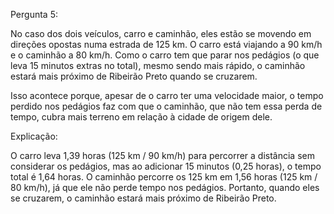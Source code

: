 Pergunta 5:

No caso dos dois veículos, carro e caminhão, eles estão se movendo em direções opostas numa estrada de 125 km. O carro está viajando a 90 km/h e o caminhão a 80 km/h. Como o carro tem que parar nos pedágios (o que leva 15 minutos extras no total), mesmo sendo mais rápido, o caminhão estará mais próximo de Ribeirão Preto quando se cruzarem.

Isso acontece porque, apesar de o carro ter uma velocidade maior, o tempo perdido nos pedágios faz com que o caminhão, que não tem essa perda de tempo, cubra mais terreno em relação à cidade de origem dele.

Explicação:

O carro leva 1,39 horas (125 km / 90 km/h) para percorrer a distância sem considerar os pedágios, mas ao adicionar 15 minutos (0,25 horas), o tempo total é 1,64 horas.
O caminhão percorre os 125 km em 1,56 horas (125 km / 80 km/h), já que ele não perde tempo nos pedágios.
Portanto, quando eles se cruzarem, o caminhão estará mais próximo de Ribeirão Preto.